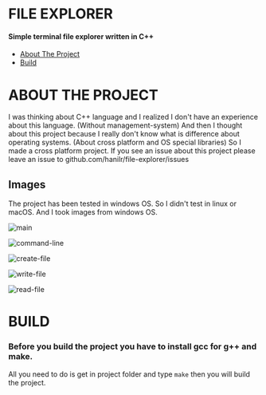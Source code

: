 # FILE EXPLORER
#### Simple terminal file explorer written in C++

* [About The Project](#about-the-project)
* [Build](#build)

# ABOUT THE PROJECT

I was thinking about C++ language and I realized I don't have an experience about this language. (Without management-system) And then I thought about this project because I really don't know what is difference about operating systems. (About cross platform and OS special libraries) So I made a cross platform project. If you see an issue about this project please leave an issue to github.com/hanilr/file-explorer/issues

## Images
The project has been tested in windows OS. So I didn't test in linux or macOS. And I took images from windows OS.

![main](https://user-images.githubusercontent.com/77579421/143781030-20f5c346-1360-48a4-baa3-b4744f57a939.png)

![command-line](https://user-images.githubusercontent.com/77579421/143781032-3f5eba87-8c82-4471-90fd-81df4803c8db.png)

![create-file](https://user-images.githubusercontent.com/77579421/143781035-559cce88-9449-43bb-a687-ba9fe3b24e84.png)

![write-file](https://user-images.githubusercontent.com/77579421/143781039-2fcc8b21-dc5c-4781-bfab-f386bba7a9a9.png)

![read-file](https://user-images.githubusercontent.com/77579421/143781044-3309d0f1-237c-4836-b851-8549f59b3060.png)

# BUILD
### Before you build the project you have to install gcc for g++ and make.
All you need to do is get in project folder and type ` make ` then you will build the project.
